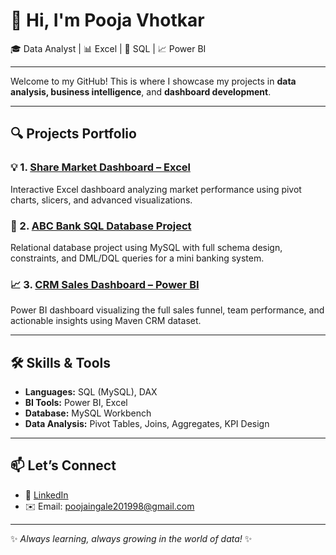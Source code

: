 # 👋 Hi, I'm Pooja Vhotkar

🎓 Data Analyst | 📊 Excel | 💾 SQL | 📈 Power BI

---

Welcome to my GitHub! This is where I showcase my projects in **data analysis, business intelligence**, and **dashboard development**.

---

## 🔍 Projects Portfolio

### 💡 1. [Share Market Dashboard – Excel](https://github.com/Pooja-vhotkar/Share-Market-Excel-Dashboard)
Interactive Excel dashboard analyzing market performance using pivot charts, slicers, and advanced visualizations.

### 🏦 2. [ABC Bank SQL Database Project](https://github.com/Pooja-vhotkar/ABCBank-SQL-Project)
Relational database project using MySQL with full schema design, constraints, and DML/DQL queries for a mini banking system.

### 📈 3. [CRM Sales Dashboard – Power BI](https://github.com/Pooja-vhotkar/CRM-Sales-Dashboard-PowerBI)
Power BI dashboard visualizing the full sales funnel, team performance, and actionable insights using Maven CRM dataset.

---

## 🛠️ Skills & Tools

- **Languages:** SQL (MySQL), DAX
- **BI Tools:** Power BI, Excel
- **Database:** MySQL Workbench
- **Data Analysis:** Pivot Tables, Joins, Aggregates, KPI Design

---

## 📫 Let’s Connect

- 🔗 [LinkedIn](www.linkedin.com/in/pooja-vhotkar-47410b2b0)
- ✉️ Email: poojaingale201998@gmail.com

---

✨ *Always learning, always growing in the world of data!* ✨
